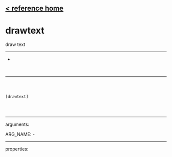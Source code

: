 [< reference home](index.html)
---

# drawtext


draw text

---

-
<br>


---


```



[drawtext]


            
```

---
arguments:

ARG_NAME: -<br>

---
properties:


